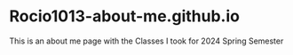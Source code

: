 # Rocio1013-about-me.github.io
This is an about me page with the Classes I took for 2024 Spring Semester
